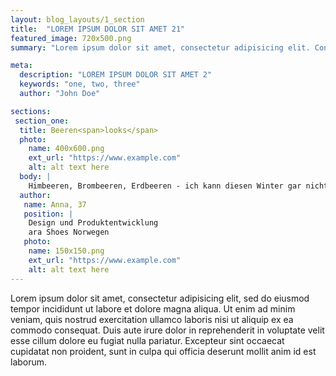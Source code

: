 ```yaml
---
layout: blog_layouts/1_section
title:  "LOREM IPSUM DOLOR SIT AMET 21"
featured_image: 720x500.png
summary: "Lorem ipsum dolor sit amet, consectetur adipisicing elit. Consequuntur, et!"

meta:
  description: "LOREM IPSUM DOLOR SIT AMET 2"
  keywords: "one, two, three"
  author: "John Doe"

sections:
 section_one:
  title: Beeren<span>looks</span>
  photo:
    name: 400x600.png
    ext_url: "https://www.example.com"
    alt: alt text here
  body: |
    Himbeeren, Brombeeren, Erdbeeren - ich kann diesen Winter gar nicht genug kriegen von den bunten Früchten. Mein Tipp für lässige Looks: Color- Blocking - kombiniert die Farben in allen Facetten und schreckt auch vor wilden Kombinationen nicht zurück!
  author:
   name: Anna, 37
   position: |
    Design und Produktentwicklung
    ara Shoes Norwegen
   photo:
    name: 150x150.png
    ext_url: "https://www.example.com"
    alt: alt text here
---
```


Lorem ipsum dolor sit amet, consectetur adipisicing elit, sed do eiusmod tempor incididunt ut labore et dolore magna aliqua. Ut enim ad minim veniam, quis nostrud exercitation ullamco laboris nisi ut aliquip ex ea commodo consequat. Duis aute irure dolor in reprehenderit in voluptate velit esse cillum dolore eu fugiat nulla pariatur. Excepteur sint occaecat cupidatat non proident, sunt in culpa qui officia deserunt mollit anim id est laborum.
